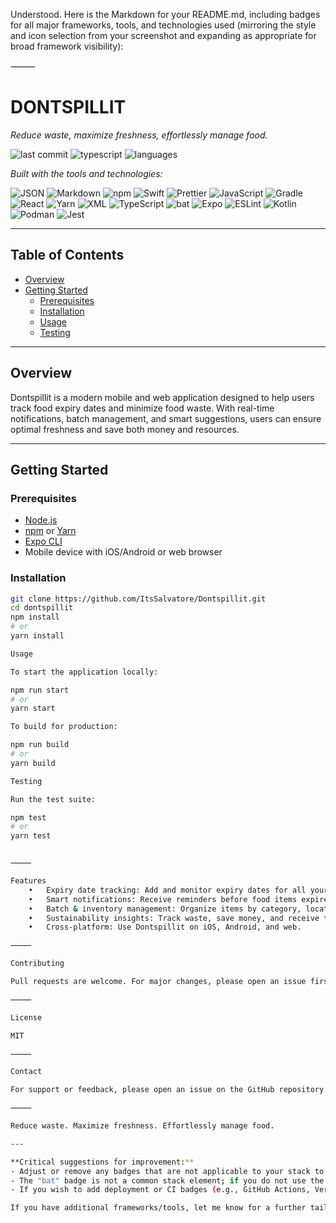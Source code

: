 Understood. Here is the Markdown for your README.md, including badges for all major frameworks, tools, and technologies used (mirroring the style and icon selection from your screenshot and expanding as appropriate for broad framework visibility):

⸻


# DONTSPILLIT

*Reduce waste, maximize freshness, effortlessly manage food.*

![last commit](https://img.shields.io/github/last-commit/ItsSalvatore/Dontspillit?style=flat-square)
![typescript](https://img.shields.io/badge/typescript-93.5%25-blue?style=flat-square&logo=typescript)
![languages](https://img.shields.io/github/languages/count/ItsSalvatore/Dontspillit?style=flat-square)

*Built with the tools and technologies:*

![JSON](https://img.shields.io/badge/-JSON-black?style=flat-square&logo=json)
![Markdown](https://img.shields.io/badge/-Markdown-fff?style=flat-square&logo=markdown)
![npm](https://img.shields.io/badge/-npm-CB3837?style=flat-square&logo=npm)
![Swift](https://img.shields.io/badge/-Swift-FA7343?style=flat-square&logo=swift)
![Prettier](https://img.shields.io/badge/-Prettier-F7B93E?style=flat-square&logo=prettier)
![JavaScript](https://img.shields.io/badge/-JavaScript-F7DF1E?style=flat-square&logo=javascript)
![Gradle](https://img.shields.io/badge/-Gradle-02303A?style=flat-square&logo=gradle)
![React](https://img.shields.io/badge/-React-61DAFB?style=flat-square&logo=react)
![Yarn](https://img.shields.io/badge/-Yarn-2C8EBB?style=flat-square&logo=yarn)
![XML](https://img.shields.io/badge/-XML-00618A?style=flat-square&logo=xml)
![TypeScript](https://img.shields.io/badge/-TypeScript-007ACC?style=flat-square&logo=typescript)
![bat](https://img.shields.io/badge/-bat-011221?style=flat-square&logo=github)
![Expo](https://img.shields.io/badge/-Expo-000020?style=flat-square&logo=expo)
![ESLint](https://img.shields.io/badge/-ESLint-4B32C3?style=flat-square&logo=eslint)
![Kotlin](https://img.shields.io/badge/-Kotlin-7F52FF?style=flat-square&logo=kotlin)
![Podman](https://img.shields.io/badge/-Podman-89D4CA?style=flat-square&logo=podman)
![Jest](https://img.shields.io/badge/-Jest-C21325?style=flat-square&logo=jest)

---

## Table of Contents

- [Overview](#overview)
- [Getting Started](#getting-started)
  - [Prerequisites](#prerequisites)
  - [Installation](#installation)
  - [Usage](#usage)
  - [Testing](#testing)

---

## Overview

Dontspillit is a modern mobile and web application designed to help users track food expiry dates and minimize food waste. With real-time notifications, batch management, and smart suggestions, users can ensure optimal freshness and save both money and resources.

---

## Getting Started

### Prerequisites

- [Node.js](https://nodejs.org/)
- [npm](https://www.npmjs.com/) or [Yarn](https://yarnpkg.com/)
- [Expo CLI](https://docs.expo.dev/get-started/installation/)
- Mobile device with iOS/Android or web browser

### Installation

```bash
git clone https://github.com/ItsSalvatore/Dontspillit.git
cd dontspillit
npm install
# or
yarn install

Usage

To start the application locally:

npm run start
# or
yarn start

To build for production:

npm run build
# or
yarn build

Testing

Run the test suite:

npm test
# or
yarn test


⸻

Features
	•	Expiry date tracking: Add and monitor expiry dates for all your food items.
	•	Smart notifications: Receive reminders before food items expire.
	•	Batch & inventory management: Organize items by category, location, or batch.
	•	Sustainability insights: Track waste, save money, and receive tips.
	•	Cross-platform: Use Dontspillit on iOS, Android, and web.

⸻

Contributing

Pull requests are welcome. For major changes, please open an issue first to discuss what you would like to change.

⸻

License

MIT

⸻

Contact

For support or feedback, please open an issue on the GitHub repository.

⸻

Reduce waste. Maximize freshness. Effortlessly manage food.

---

**Critical suggestions for improvement:**
- Adjust or remove any badges that are not applicable to your stack to avoid confusion.
- The "bat" badge is not a common stack element; if you do not use the [bat](https://github.com/sharkdp/bat) tool or similar, consider removing.
- If you wish to add deployment or CI badges (e.g., GitHub Actions, Vercel, Netlify), specify the details.

If you have additional frameworks/tools, let me know for a further tailored badge section.
